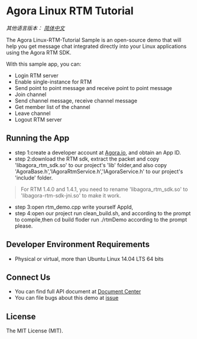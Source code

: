 # Agora Linux RTM Tutorial

*其他语言版本： [简体中文](README_zh.md)*

The Agora Linux-RTM-Tutorial Sample is an open-source demo that will help you get message chat integrated directly into your Linux applications using the Agora RTM SDK.

With this sample app, you can:

- Login RTM server
- Enable single-instance for RTM
- Send point to point message and receive point to point message
- Join channel
- Send channel message, receive channel message
- Get member list of the channel
- Leave channel
- Logout RTM server

## Running the App
- step 1:create a developer account at [Agora.io](https://dashboard.agora.io/signin/), and obtain an App ID.
- step 2:download the RTM sdk, extract the packet and copy 'libagora_rtm_sdk.so' to our project's 'lib' folder,and also copy 'AgoraBase.h','IAgoraRtmService.h','IAgoraService.h' to our project's 'include' folder.
> For RTM 1.4.0 and 1.4.1, you need to rename 'libagora_rtm_sdk.so' to 'libagora-rtm-sdk-jni.so' to make it work.
- step 3:open rtm_demo.cpp write yourself AppId,
- step 4:open our project run clean_build.sh, and according to the prompt to compile,then cd build floder run ./rtmDemo according to the prompt please.

## Developer Environment Requirements
- Physical or virtual, more than Ubuntu Linux 14.04 LTS 64 bits


## Connect Us
- You can find full API document at [Document Center](https://docs.agora.io/en/)
- You can file bugs about this demo at [issue](https://github.com/AgoraIO/Signaling/issues)

## License
The MIT License (MIT).
